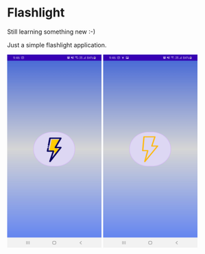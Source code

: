 # Flashlight

Still learning something new :-)

Just a simple flashlight application.

<img src="app/Images/flashlightOn.jpg" width="220" height="450">
<img src="app/Images/flashlightOff.jpg" width="220" height="450">
